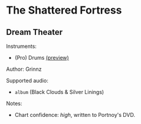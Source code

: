 # The Shattered Fortress

## Dream Theater

Instruments:

  * (Pro) Drums [(preview)](http://pages.cs.wisc.edu/~tolly/customs/?title=the-shattered-fortress&artist=dream-theater)

Author: Grinnz

Supported audio:

  * `album` (Black Clouds & Silver Linings)

Notes:

  * Chart confidence: *high*, written to Portnoy's DVD.

